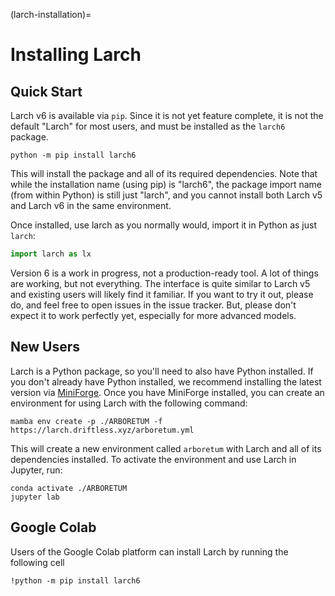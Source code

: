 (larch-installation)=
# Installing Larch


## Quick Start

Larch v6 is available via `pip`.  Since it is not yet feature complete, it is not
the default "Larch" for most users, and must be installed as the `larch6` package.

```shell
python -m pip install larch6
```

This will install the package and all of its required dependencies.  Note that
while the installation name (using pip) is "larch6", the package import name
(from within Python) is still just "larch", and you cannot install both
Larch v5 and Larch v6 in the same environment.

Once installed, use larch as you normally would, import it in Python as just `larch`:

```python
import larch as lx
```

Version 6 is a work in progress, not a production-ready tool. A lot of things are
working, but not everything. The interface is quite similar to Larch v5 and existing
users will likely find it familiar. If you want to try it out, please do, and feel
free to open issues in the issue tracker. But, please don't expect it to work
perfectly yet, especially for more advanced models.


## New Users

Larch is a Python package, so you'll need to also have Python installed.  If you
don't already have Python installed, we recommend installing the latest version
via [MiniForge](https://github.com/conda-forge/miniforge#download).  Once you have
MiniForge installed, you can create an environment for using Larch with the
following command:

```shell
mamba env create -p ./ARBORETUM -f https://larch.driftless.xyz/arboretum.yml
```

This will create a new environment called `arboretum` with Larch and all of its
dependencies installed.  To activate the environment and use Larch in Jupyter, run:

```shell
conda activate ./ARBORETUM
jupyter lab
```


## Google Colab

Users of the Google Colab platform can install Larch by running the following cell

```shell
!python -m pip install larch6
```

